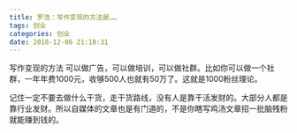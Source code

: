 ```yaml
---
title: 罗浩：写作变现的方法是……
tags: 创业
categories: 创业
date: 2018-12-06 21:10:31
---
```


写作变现的方法 可以做广告，可以做培训，可以做社群。比如你可以做一个社群，一年年费1000元，收够500人也就有50万了。这就是1000粉丝理论。

 

记住一定不要去做什么干货，走干货路线，没有人是靠干活发财的。大部分人都是靠行业发财。所以自媒体的文章也是有门道的，不是你瞎写鸡汤文章招一批脑残粉就能赚到钱的。